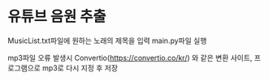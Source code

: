 # 유튜브 음원 추출

MusicList.txt파일에 원하는 노래의 제목을 입력
main.py파일 실행

mp3파일 오류 발생시
Convertio(https://convertio.co/kr/) 와 같은 변환 사이트, 프로그램으로 mp3로 다시 지정 후 저장
